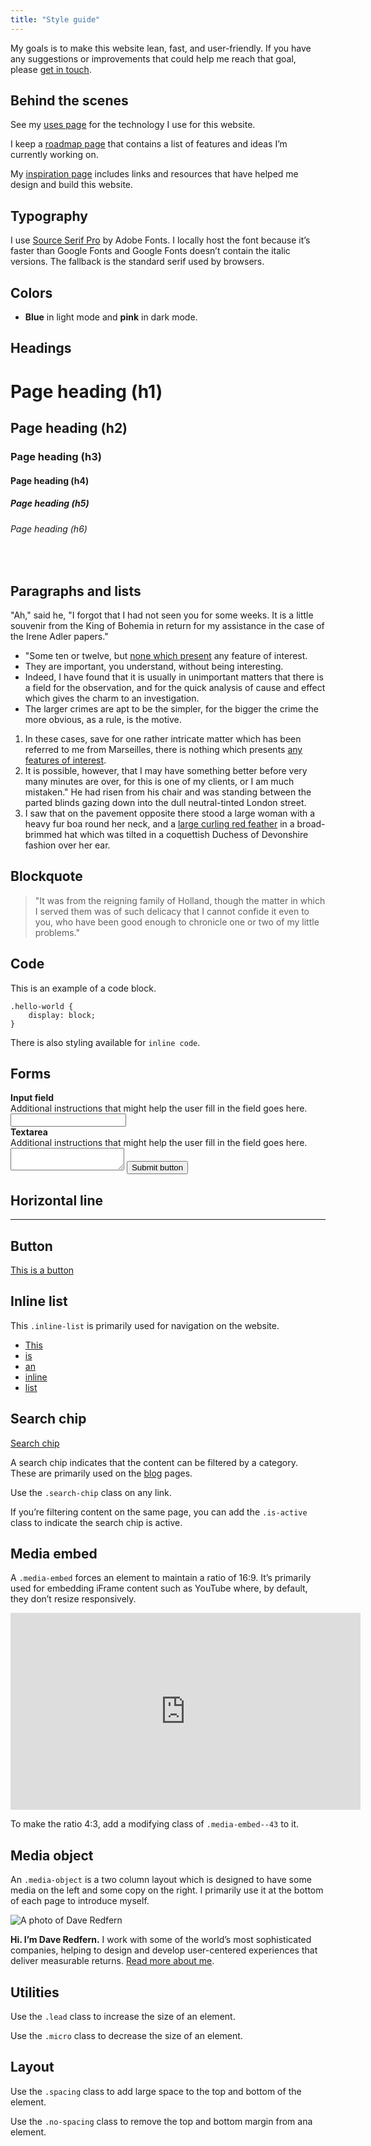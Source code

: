 ```yaml
---
title: "Style guide"
---
```


My goals is to make this website lean, fast, and user-friendly. If you have any suggestions or improvements that could help me reach that goal, please [get in touch](/contact/).

## Behind the scenes

See my [uses page](/uses/) for the technology I use for this website.

I keep a [roadmap page](/roadmap/) that contains a list of features and ideas I’m currently working on.

My [inspiration page](/inspiration/) includes links and resources that have helped me design and build this website.

## Typography

I use [Source Serif Pro](https://github.com/adobe-fonts/source-serif-pro) by Adobe Fonts. I locally host the font because it’s faster than Google Fonts and Google Fonts doesn’t contain the italic versions. The fallback is the standard serif used by browsers.

## Colors

<ul>
    <li style="color: var(--primary-color)"><strong>Blue</strong> in light mode and <strong>pink</strong> in dark mode.</li>
</ul>

## Headings

# Page heading (h1)

## Page heading (h2)

### Page heading (h3)

#### Page heading (h4)

##### Page heading (h5)

###### Page heading (h6)

<br />

## Paragraphs and lists

"Ah," said he, "I forgot that I had not seen you for some weeks. It is a little souvenir from the King of Bohemia in return for my assistance in the case of the Irene Adler papers."

* "Some ten or twelve, but [none which present](#) any feature of interest.
* They are important, you understand, without being interesting.
* Indeed, I have found that it is usually in unimportant matters that there is a field for the observation, and for the quick analysis of cause and effect which gives the charm to an investigation.
* The larger crimes are apt to be the simpler, for the bigger the crime the more obvious, as a rule, is the motive.

1. In these cases, save for one rather intricate matter which has been referred to me from Marseilles, there is nothing which presents [any features of interest]().
2. It is possible, however, that I may have something better before very many minutes are over, for this is one of my clients, or I am much mistaken."
He had risen from his chair and was standing between the parted blinds gazing down into the dull neutral-tinted London street.
3. I saw that on the pavement opposite there stood a large woman with a heavy fur boa round her neck, and a [large curling red feather]() in a broad-brimmed hat which was tilted in a coquettish Duchess of Devonshire fashion over her ear.

## Blockquote

> "It was from the reigning family of Holland, though the matter in which I served them was of such delicacy that I cannot confide it even to you, who have been good enough to chronicle one or two of my little problems."

## Code

This is an example of a code block.

```
.hello-world {
    display: block;
}
```

There is also styling available for <code>inline code</code>.

## Forms

<form>
    <label>
        <div><strong>Input field</strong></div>
        <div class="micro">Additional instructions that might help the user fill in the field goes here.</div>
        <input>
    </label>
    <label>
        <div><strong>Textarea</strong></div>
        <div class="micro">Additional instructions that might help the user fill in the field goes here.</div>
        <textarea></textarea>
    </label>
    <button>Submit button</button>
</form>

## Horizontal line

<hr />

## Button

<a href="#" class="button">This is a button</a>

## Inline list

This <code>.inline-list</code> is primarily used for navigation on the website.

<ul class="inline-list">
    <li><a href="#">This</a></li>
    <li><a href="#">is</a></li>
    <li><a href="#">an</a></li>
    <li><a href="#">inline</a></li>
    <li><a href="#">list</a></li>
</ul>

## Search chip

<a href="#" class="search-chip">Search chip</a>

A search chip indicates that the content can be filtered by a category. These are primarily used on the <a href="/blog/">blog</a> pages.

Use the <code>.search-chip</code> class on any link.

If you’re filtering content on the same page, you can add the <code>.is-active</code> class to indicate the search chip is active.

## Media embed

A <code>.media-embed</code> forces an element to maintain a ratio of 16:9. It’s primarily used for embedding iFrame content such as YouTube where, by default, they don’t resize responsively.

<div class="media-embed"><div class="media-embed__body"><iframe width="560" height="315" src="https://www.youtube.com/embed/2XX14tfsk4c" frameborder="0" allow="accelerometer; autoplay; encrypted-media; gyroscope; picture-in-picture" allowfullscreen></iframe></div></div>

To make the ratio 4:3, add a modifying class of <code>.media-embed--43</code> to it.

## Media object

An `.media-object` is a two column layout which is designed to have some media on the left and some copy on the right. I primarily use it at the bottom of each page to introduce myself.

<div class="media-object">
    <div class="media-object__media">
        <img src="/assets/images/profile.jpg" alt="A photo of Dave Redfern" class="round" />
    </div>
    <div class="media-object__body">
        <p><strong>Hi. I’m Dave Redfern.</strong> I work with some of the world’s most sophisticated companies, helping to design and develop user-centered experiences that deliver measurable returns. <a href="/about/">Read more about me</a>.</p>
    </div>
</div>

## Utilities

<p class="lead">Use the <code>.lead</code> class to increase the size of an element.</p>

<p class="micro">Use the <code>.micro</code> class to decrease the size of an element.</p>

## Layout

<p>Use the <code>.spacing</code> class to add large space to the top and bottom of the element.</p>

<p>Use the <code>.no-spacing</code> class to remove the top and bottom margin from ana element.</p>